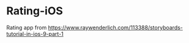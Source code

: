 # Rating-iOS
Rating app from https://www.raywenderlich.com/113388/storyboards-tutorial-in-ios-9-part-1
